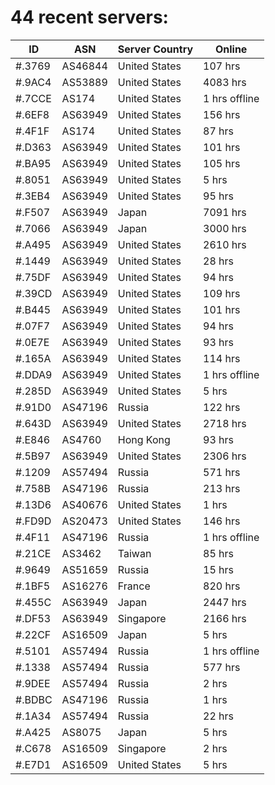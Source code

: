 # 44 recent servers:

| ID | ASN | Server Country | Online |
| ------ | ------ | ------ | ------ |
| #.3769 | AS46844 | United States | 107 hrs |
| #.9AC4 | AS53889 | United States | 4083 hrs |
| #.7CCE | AS174 | United States | 1 hrs offline |
| #.6EF8 | AS63949 | United States | 156 hrs |
| #.4F1F | AS174 | United States | 87 hrs |
| #.D363 | AS63949 | United States | 101 hrs |
| #.BA95 | AS63949 | United States | 105 hrs |
| #.8051 | AS63949 | United States | 5 hrs |
| #.3EB4 | AS63949 | United States | 95 hrs |
| #.F507 | AS63949 | Japan | 7091 hrs |
| #.7066 | AS63949 | Japan | 3000 hrs |
| #.A495 | AS63949 | United States | 2610 hrs |
| #.1449 | AS63949 | United States | 28 hrs |
| #.75DF | AS63949 | United States | 94 hrs |
| #.39CD | AS63949 | United States | 109 hrs |
| #.B445 | AS63949 | United States | 101 hrs |
| #.07F7 | AS63949 | United States | 94 hrs |
| #.0E7E | AS63949 | United States | 93 hrs |
| #.165A | AS63949 | United States | 114 hrs |
| #.DDA9 | AS63949 | United States | 1 hrs offline |
| #.285D | AS63949 | United States | 5 hrs |
| #.91D0 | AS47196 | Russia | 122 hrs |
| #.643D | AS63949 | United States | 2718 hrs |
| #.E846 | AS4760 | Hong Kong | 93 hrs |
| #.5B97 | AS63949 | United States | 2306 hrs |
| #.1209 | AS57494 | Russia | 571 hrs |
| #.758B | AS47196 | Russia | 213 hrs |
| #.13D6 | AS40676 | United States | 1 hrs |
| #.FD9D | AS20473 | United States | 146 hrs |
| #.4F11 | AS47196 | Russia | 1 hrs offline |
| #.21CE | AS3462 | Taiwan | 85 hrs |
| #.9649 | AS51659 | Russia | 15 hrs |
| #.1BF5 | AS16276 | France | 820 hrs |
| #.455C | AS63949 | Japan | 2447 hrs |
| #.DF53 | AS63949 | Singapore | 2166 hrs |
| #.22CF | AS16509 | Japan | 5 hrs |
| #.5101 | AS57494 | Russia | 1 hrs offline |
| #.1338 | AS57494 | Russia | 577 hrs |
| #.9DEE | AS57494 | Russia | 2 hrs |
| #.BDBC | AS47196 | Russia | 1 hrs |
| #.1A34 | AS57494 | Russia | 22 hrs |
| #.A425 | AS8075 | Japan | 5 hrs |
| #.C678 | AS16509 | Singapore | 2 hrs |
| #.E7D1 | AS16509 | United States | 5 hrs |

